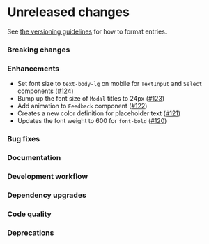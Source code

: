 # Unreleased changes

See [the versioning guidelines](VERSIONING.md) for how to format entries.

### Breaking changes

### Enhancements

-   Set font size to `text-body-lg` on mobile for `TextInput` and `Select` components ([#124](https://github.com/FieldLevel/FieldLevelPlaybook/pull/124))
-   Bump up the font size of `Modal` titles to 24px ([#123](https://github.com/FieldLevel/FieldLevelPlaybook/pull/123))
-   Add animation to `Feedback` component ([#122](https://github.com/FieldLevel/FieldLevelPlaybook/pull/122))
-   Creates a new color definition for placeholder text ([#121](https://github.com/FieldLevel/FieldLevelPlaybook/pull/121))
-   Updates the font weight to 600 for `font-bold` ([#120](https://github.com/FieldLevel/FieldLevelPlaybook/pull/120))

### Bug fixes

### Documentation

### Development workflow

### Dependency upgrades

### Code quality

### Deprecations
